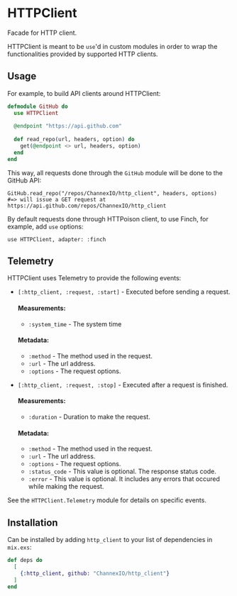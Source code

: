 # HTTPClient

<!-- MDOC !-->

Facade for HTTP client.

HTTPClient is meant to be `use`'d in custom modules in order to wrap the functionalities 
provided by supported HTTP clients.

## Usage

For example, to build API clients around HTTPClient:

```elixir
defmodule GitHub do
  use HTTPClient
  
  @endpoint "https://api.github.com"
    
  def read_repo(url, headers, option) do
    get(@endpoint <> url, headers, option)
  end
end
```

This way, all requests done through the `GitHub` module will be done to the GitHub API:
    
    GitHub.read_repo("/repos/ChannexIO/http_client", headers, options)
    #=> will issue a GET request at https://api.github.com/repos/ChannexIO/http_client

By default requests done through HTTPoison client, to use Finch, for example, 
add `use` options:
    
    use HTTPClient, adapter: :finch

## Telemetry

HTTPClient uses Telemetry to provide the following events:

  * `[:http_client, :request, :start]` - Executed before sending a request.

    #### Measurements:
    * `:system_time` - The system time

    #### Metadata:
    * `:method` - The method used in the request.
    * `:url` - The url address.
    * `:options` - The request options.

  * `[:http_client, :request, :stop]` - Executed after a request is finished.

    #### Measurements:
    * `:duration` - Duration to make the request.

    #### Metadata:
    * `:method` - The method used in the request.
    * `:url` - The url address.
    * `:options` - The request options.
    * `:status_code` - This value is optional. The response status code.
    * `:error` - This value is optional. It includes any errors that occured while making the request.

See the `HTTPClient.Telemetry` module for details on specific events.

<!-- MDOC !-->

## Installation

Can be installed by adding `http_client` to your list of dependencies in `mix.exs`:

```elixir
def deps do
  [
    {:http_client, github: "ChannexIO/http_client"}
  ]
end
```
